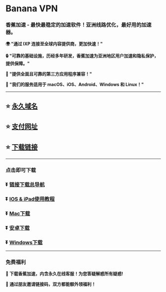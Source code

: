 # Banana VPN
### 香蕉加速  -  最快最稳定的加速软件！亚洲线路优化，最好用的加速器。

**:earth_africa: "通过 IXP 连接至全球内容提供商，更加快速！"**

**:lock: "可靠的基础设施，历经多年研发，香蕉加速为亚洲地区用户加速和隐私保护，提供保障。"**

**:rocket: "提供全面且可靠的第三方应用程序兼容！"**

**:man: "我们的服务适用于 macOS、iOS、Android、Windows 和 Linux！"**

---

## :star: [永久域名](http://banana-fast.com/)
## :star: [支付网址](https://web.yakoo.one/)
## :star: [下载链接](https://wwvu.lanzouq.com/s/banana1027DMG)

---
### 点击即可下载
### :arrow_double_down: [链接下载总导航](https://go.milai.org/)
### :arrow_double_down: [IOS & iPad使用教程](https://web.yakoo.one/ios)
### :arrow_double_down: [Mac下载](https://app-down.dolink.live/bmac/banana20240405.dmg)
### :arrow_double_down: [安卓下载](https://app-down.dolink.live/bapk/banana_610_google.apk)
### :arrow_double_down: [Windows下载](https://app-down.dolink.live/bwin/banana_20240405_winia32.zip)

---
### 免费福利
**:gift: 下载香蕉加速，内含永久在线客服！为您答疑解惑所有疑惑!**

**:gift: 通过朋友邀请链接码，双方都能额外领福利！**
